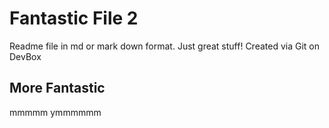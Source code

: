 # Fantastic File 2

Readme file in md or mark down format. Just great stuff!
Created via Git on DevBox

## More Fantastic
mmmmm ymmmmmm
